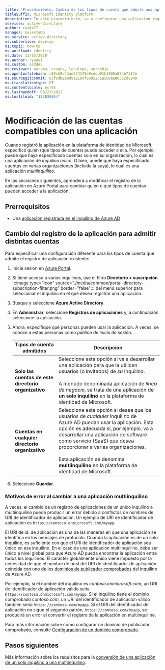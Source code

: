 ```yaml
---
title: 'Procedimiento: Cambio de los tipos de cuenta que admite una aplicación | Azure'
titleSuffix: Microsoft identity platform
description: En este procedimiento, va a configurar una aplicación registrada en la plataforma de identidad de Microsoft para cambiar los usuarios o las cuentas que pueden acceder a la aplicación.
services: active-directory
author: rwike77
manager: CelesteDG
ms.service: active-directory
ms.subservice: develop
ms.topic: how-to
ms.workload: identity
ms.date: 11/15/2020
ms.author: ryanwi
ms.custom: aaddev
ms.reviewer: marsma, aragra, lenalepa, sureshja
ms.openlocfilehash: c89cb9c43ae274170e0cedb01b1908a874b7317e
ms.sourcegitcommit: 03f0db2e8d91219cf88852c1e500ae86552d8249
ms.translationtype: HT
ms.contentlocale: es-ES
ms.lasthandoff: 08/27/2021
ms.locfileid: "123039954"
---
```

# <a name="modify-the-accounts-supported-by-an-application"></a>Modificación de las cuentas compatibles con una aplicación

Cuando registró la aplicación en la plataforma de identidad de Microsoft, especificó quién (qué tipos de cuenta) puede acceder a ella. Por ejemplo, puede que haya especificado cuentas solo en su organización, lo cual es una aplicación de *inquilino único*. O bien, puede que haya especificado cuentas en varias organizaciones (incluida la suya), lo cual es una aplicación *multiinquilino*.

En las secciones siguientes, aprenderá a modificar el registro de la aplicación en Azure Portal para cambiar quién o qué tipos de cuentas pueden acceder a la aplicación.

## <a name="prerequisites"></a>Prerrequisitos

* Una [aplicación registrada en el inquilino de Azure AD](quickstart-register-app.md)

## <a name="change-the-application-registration-to-support-different-accounts"></a>Cambio del registro de la aplicación para admitir distintas cuentas

Para especificar una configuración diferente para los tipos de cuenta que admite el registro de aplicación existente:

1. Inicie sesión en <a href="https://portal.azure.com/" target="_blank">Azure Portal</a>.
1. Si tiene acceso a varios inquilinos, use el filtro **Directorio + suscripción** :::image type="icon" source="./media/common/portal-directory-subscription-filter.png" border="false"::: del menú superior para seleccionar el inquilino en el que desea registrar una aplicación.
1. Busque y seleccione **Azure Active Directory**.
1. En **Administrar**, seleccione **Registros de aplicaciones** y, a continuación, seleccione la aplicación.
1. Ahora, especifique qué personas pueden usar la aplicación. A veces, se conoce a estas personas como *público de inicio de sesión*.

    | Tipos de cuenta admitidos | Descripción |
    |-------------------------|-------------|
    | **Solo las cuentas de este directorio organizativo** | Seleccione esta opción si va a desarrollar una aplicación para que la utilicen usuarios (o invitados) de *su* inquilino.<br><br>A menudo denominada aplicación de *línea de negocio*, se trata de una aplicación de **un solo inquilino** en la plataforma de identidad de Microsoft. |
    | **Cuentas en cualquier directorio organizativo** | Seleccione esta opción si desea que los usuarios de *cualquier* inquilino de Azure AD puedan usar la aplicación. Esta opción es adecuada si, por ejemplo, va a desarrollar una aplicación de software como servicio (SaaS) que desea proporcionar a varias organizaciones.<br><br>Esta aplicación se denomina **multiinquilino** en la plataforma de identidad de Microsoft. |
1. Seleccione **Guardar**.

### <a name="why-changing-to-multi-tenant-can-fail"></a>Motivos de error al cambiar a una aplicación multiinquilino

A veces, el cambio de un registro de aplicaciones de un único inquilino a multiinquilino puede producir un error debido a conflictos de nombres de URI de identificador de aplicación. Un ejemplo de URI de identificador de aplicación es `https://contoso.onmicrosoft.com/myapp`.

El URI de id. de aplicación es una de las maneras en que una aplicación se identifica en los mensajes de protocolo. Cuando la aplicación es de un solo inquilino, es suficiente con que el URI de identificador de aplicación sea único en ese inquilino. En el caso de una aplicación multiinquilino, debe ser único a nivel global para que Azure AD pueda encontrar la aplicación entre todos los inquilinos. El carácter globalmente único viene impuesto por la necesidad de que el nombre de host del URI de identificador de aplicación coincida con uno de los [dominios de publicador comprobados](howto-configure-publisher-domain.md) del inquilino de Azure AD.

Por ejemplo, si el nombre del inquilino es *contoso.onmicrosoft.com*, un URI de identificador de aplicación válido sería `https://contoso.onmicrosoft.com/myapp`. Si el inquilino tiene el dominio comprobado *contoso.com*, un URI del identificador de aplicación válido también sería `https://contoso.com/myapp`. Si el URI del identificador de aplicación no sigue el segundo patrón, `https://contoso.com/myapp`, se producirá un error al convertir el registro de la aplicación en multiinquilino.

Para más información sobre cómo configurar un dominio de publicador comprobado, consulte [Configuración de un dominio comprobado](howto-configure-publisher-domain.md).

## <a name="next-steps"></a>Pasos siguientes

Más información sobre los requisitos para la [conversión de una aplicación de un solo inquilino a una multiinquilino](howto-convert-app-to-be-multi-tenant.md).

